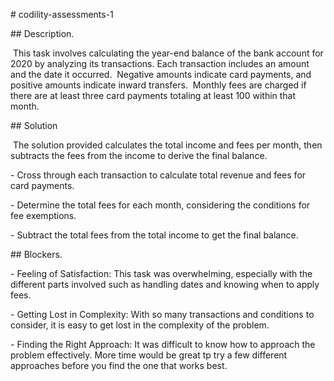 ⁤# codility-assessments-1 ⁤



⁤## Description. ⁤



⁤ This task involves calculating the year-end balance of the bank account for 2020 by analyzing its transactions. Each transaction includes an amount and the date it occurred. ⁤⁤ Negative amounts indicate card payments, and positive amounts indicate inward transfers. ⁤⁤ Monthly fees are charged if there are at least three card payments totaling at least 100 within that month. ⁤



⁤## Solution ⁤



⁤ The solution provided calculates the total income and fees per month, then subtracts the fees from the income to derive the final balance. ⁤



⁤- Cross through each transaction to calculate total revenue and fees for card payments. ⁤



⁤- Determine the total fees for each month, considering the conditions for fee exemptions. ⁤



⁤- Subtract the total fees from the total income to get the final balance. ⁤



⁤## Blockers. ⁤



⁤- Feeling of Satisfaction: This task was overwhelming, especially with the different parts involved such as handling dates and knowing when to apply fees. ⁤



⁤- Getting Lost in Complexity: With so many transactions and conditions to consider, it is easy to get lost in the complexity of the problem. ⁤



⁤- Finding the Right Approach: It was difficult to know how to approach the problem effectively. More time would be great tp try a few different approaches before you find the one that works best. ⁤